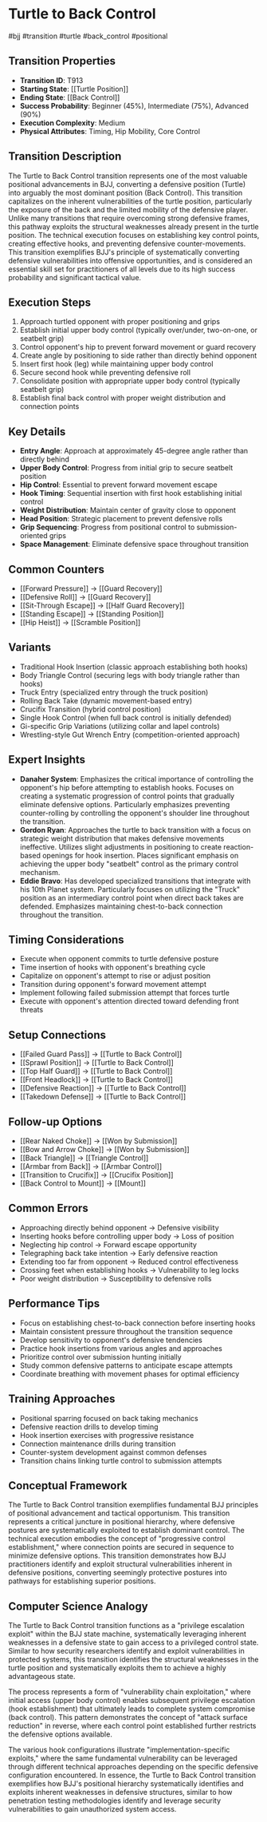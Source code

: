 # Turtle to Back Control
#bjj #transition #turtle #back_control #positional

## Transition Properties
- **Transition ID**: T913
- **Starting State**: [[Turtle Position]]
- **Ending State**: [[Back Control]]
- **Success Probability**: Beginner (45%), Intermediate (75%), Advanced (90%)
- **Execution Complexity**: Medium
- **Physical Attributes**: Timing, Hip Mobility, Core Control

## Transition Description
The Turtle to Back Control transition represents one of the most valuable positional advancements in BJJ, converting a defensive position (Turtle) into arguably the most dominant position (Back Control). This transition capitalizes on the inherent vulnerabilities of the turtle position, particularly the exposure of the back and the limited mobility of the defensive player. Unlike many transitions that require overcoming strong defensive frames, this pathway exploits the structural weaknesses already present in the turtle position. The technical execution focuses on establishing key control points, creating effective hooks, and preventing defensive counter-movements. This transition exemplifies BJJ's principle of systematically converting defensive vulnerabilities into offensive opportunities, and is considered an essential skill set for practitioners of all levels due to its high success probability and significant tactical value.

## Execution Steps
1. Approach turtled opponent with proper positioning and grips
2. Establish initial upper body control (typically over/under, two-on-one, or seatbelt grip)
3. Control opponent's hip to prevent forward movement or guard recovery
4. Create angle by positioning to side rather than directly behind opponent
5. Insert first hook (leg) while maintaining upper body control
6. Secure second hook while preventing defensive roll
7. Consolidate position with appropriate upper body control (typically seatbelt grip)
8. Establish final back control with proper weight distribution and connection points

## Key Details
- **Entry Angle**: Approach at approximately 45-degree angle rather than directly behind
- **Upper Body Control**: Progress from initial grip to secure seatbelt position
- **Hip Control**: Essential to prevent forward movement escape
- **Hook Timing**: Sequential insertion with first hook establishing initial control
- **Weight Distribution**: Maintain center of gravity close to opponent
- **Head Position**: Strategic placement to prevent defensive rolls
- **Grip Sequencing**: Progress from positional control to submission-oriented grips
- **Space Management**: Eliminate defensive space throughout transition

## Common Counters
- [[Forward Pressure]] → [[Guard Recovery]]
- [[Defensive Roll]] → [[Guard Recovery]]
- [[Sit-Through Escape]] → [[Half Guard Recovery]]
- [[Standing Escape]] → [[Standing Position]]
- [[Hip Heist]] → [[Scramble Position]]

## Variants
- Traditional Hook Insertion (classic approach establishing both hooks)
- Body Triangle Control (securing legs with body triangle rather than hooks)
- Truck Entry (specialized entry through the truck position)
- Rolling Back Take (dynamic movement-based entry)
- Crucifix Transition (hybrid control position)
- Single Hook Control (when full back control is initially defended)
- Gi-specific Grip Variations (utilizing collar and lapel controls)
- Wrestling-style Gut Wrench Entry (competition-oriented approach)

## Expert Insights
- **Danaher System**: Emphasizes the critical importance of controlling the opponent's hip before attempting to establish hooks. Focuses on creating a systematic progression of control points that gradually eliminate defensive options. Particularly emphasizes preventing counter-rolling by controlling the opponent's shoulder line throughout the transition.
- **Gordon Ryan**: Approaches the turtle to back transition with a focus on strategic weight distribution that makes defensive movements ineffective. Utilizes slight adjustments in positioning to create reaction-based openings for hook insertion. Places significant emphasis on achieving the upper body "seatbelt" control as the primary control mechanism.
- **Eddie Bravo**: Has developed specialized transitions that integrate with his 10th Planet system. Particularly focuses on utilizing the "Truck" position as an intermediary control point when direct back takes are defended. Emphasizes maintaining chest-to-back connection throughout the transition.

## Timing Considerations
- Execute when opponent commits to turtle defensive posture
- Time insertion of hooks with opponent's breathing cycle
- Capitalize on opponent's attempt to rise or adjust position
- Transition during opponent's forward movement attempt
- Implement following failed submission attempt that forces turtle
- Execute with opponent's attention directed toward defending front threats

## Setup Connections
- [[Failed Guard Pass]] → [[Turtle to Back Control]]
- [[Sprawl Position]] → [[Turtle to Back Control]]
- [[Top Half Guard]] → [[Turtle to Back Control]]
- [[Front Headlock]] → [[Turtle to Back Control]]
- [[Defensive Reaction]] → [[Turtle to Back Control]]
- [[Takedown Defense]] → [[Turtle to Back Control]]

## Follow-up Options
- [[Rear Naked Choke]] → [[Won by Submission]]
- [[Bow and Arrow Choke]] → [[Won by Submission]]
- [[Back Triangle]] → [[Triangle Control]]
- [[Armbar from Back]] → [[Armbar Control]]
- [[Transition to Crucifix]] → [[Crucifix Position]]
- [[Back Control to Mount]] → [[Mount]]

## Common Errors
- Approaching directly behind opponent → Defensive visibility
- Inserting hooks before controlling upper body → Loss of position
- Neglecting hip control → Forward escape opportunity
- Telegraphing back take intention → Early defensive reaction
- Extending too far from opponent → Reduced control effectiveness
- Crossing feet when establishing hooks → Vulnerability to leg locks
- Poor weight distribution → Susceptibility to defensive rolls

## Performance Tips
- Focus on establishing chest-to-back connection before inserting hooks
- Maintain consistent pressure throughout the transition sequence
- Develop sensitivity to opponent's defensive tendencies
- Practice hook insertions from various angles and approaches
- Prioritize control over submission hunting initially
- Study common defensive patterns to anticipate escape attempts
- Coordinate breathing with movement phases for optimal efficiency

## Training Approaches
- Positional sparring focused on back taking mechanics
- Defensive reaction drills to develop timing
- Hook insertion exercises with progressive resistance
- Connection maintenance drills during transition
- Counter-system development against common defenses
- Transition chains linking turtle control to submission attempts

## Conceptual Framework
The Turtle to Back Control transition exemplifies fundamental BJJ principles of positional advancement and tactical opportunism. This transition represents a critical juncture in positional hierarchy, where defensive postures are systematically exploited to establish dominant control. The technical execution embodies the concept of "progressive control establishment," where connection points are secured in sequence to minimize defensive options. This transition demonstrates how BJJ practitioners identify and exploit structural vulnerabilities inherent in defensive positions, converting seemingly protective postures into pathways for establishing superior positions.

## Computer Science Analogy
The Turtle to Back Control transition functions as a "privilege escalation exploit" within the BJJ state machine, systematically leveraging inherent weaknesses in a defensive state to gain access to a privileged control state. Similar to how security researchers identify and exploit vulnerabilities in protected systems, this transition identifies the structural weaknesses in the turtle position and systematically exploits them to achieve a highly advantageous state.

The process represents a form of "vulnerability chain exploitation," where initial access (upper body control) enables subsequent privilege escalation (hook establishment) that ultimately leads to complete system compromise (back control). This pattern demonstrates the concept of "attack surface reduction" in reverse, where each control point established further restricts the defensive options available.

The various hook configurations illustrate "implementation-specific exploits," where the same fundamental vulnerability can be leveraged through different technical approaches depending on the specific defensive configuration encountered. In essence, the Turtle to Back Control transition exemplifies how BJJ's positional hierarchy systematically identifies and exploits inherent weaknesses in defensive structures, similar to how penetration testing methodologies identify and leverage security vulnerabilities to gain unauthorized system access.
